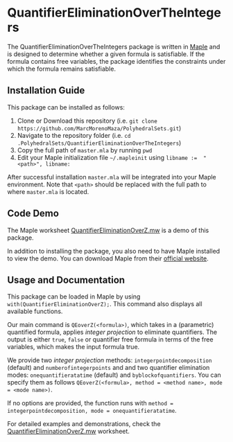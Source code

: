 # QuantifierEliminationOverTheIntegers

The QuantifierEliminationOverTheIntegers package is written in [Maple](https://www.maplesoft.com/) and is designed to determine whether a given formula is satisfiable. If the formula contains free variables, the package identifies the constraints under which the formula remains satisfiable.

## Installation Guide
This package can be installed as follows:
1. Clone or Download this repository (i.e. `git clone https://github.com/MarcMorenoMaza/PolyhedralSets.git`)
2. Navigate to the repository folder (i.e. `cd .PolyhedralSets/QuantifierEliminationOverTheIntegers`)
3. Copy the full path of `master.mla` by running `pwd`
4. Edit your Maple initialization file `~/.mapleinit` using `libname :=  "<path>", libname:`

After successful installation `master.mla` will be integrated into your Maple environment. 
Note that `<path>` should be replaced with the full path to where `master.mla` is located.

## Code Demo
The Maple worksheet [QuantifierEliminationOverZ.mw](https://github.com/MarcMorenoMaza/PolyhedralSets/blob/main/QuantifierEliminationOverTheIntegers/QuantifierEliminationOverZ.mw) is a demo of this package.

In addition to installing the package, you also need to have Maple installed to view the demo. You can download Maple from their [official website](https://www.maplesoft.com/).

## Usage and Documentation
This package can be loaded in Maple by using `with(QuantifierEliminationOverZ);`. This command also displays all available functions.

Our main command is `QEoverZ(<formula>)`, which takes in a (parametric) quantified formula, applies *integer projection* to eliminate quantifiers. The output is either `true`, `false` or quantifier free formula in terms of the free variables, which makes the input formula true.

We provide two *integer projection* methods: `integerpointdecomposition` (default) and `numberofintegerpoints` and and two quantifier elimination modes: `onequantifieratatime` (default) and `byblockofquantifiers`. You can specify them as follows `QEoverZ(<formula>, method = <method name>, mode = <mode name>)`. 

If no options are provided, the function runs with `method = integerpointdecomposition, mode = onequantifieratatime`.

For detailed examples and demonstrations, check the [QuantifierEliminationOverZ.mw](https://github.com/MarcMorenoMaza/PolyhedralSets/blob/main/QuantifierEliminationOverTheIntegers/QuantifierEliminationOverZ.mw) worksheet.

